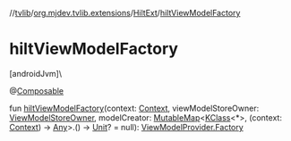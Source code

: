 //[tvlib](../../../index.md)/[org.mjdev.tvlib.extensions](../index.md)/[HiltExt](index.md)/[hiltViewModelFactory](hilt-view-model-factory.md)

# hiltViewModelFactory

[androidJvm]\

@[Composable](https://developer.android.com/reference/kotlin/androidx/compose/runtime/Composable.html)

fun [hiltViewModelFactory](hilt-view-model-factory.md)(context: [Context](https://developer.android.com/reference/kotlin/android/content/Context.html), viewModelStoreOwner: [ViewModelStoreOwner](https://developer.android.com/reference/kotlin/androidx/lifecycle/ViewModelStoreOwner.html), modelCreator: [MutableMap](https://kotlinlang.org/api/latest/jvm/stdlib/kotlin.collections/-mutable-map/index.html)&lt;[KClass](https://kotlinlang.org/api/latest/jvm/stdlib/kotlin.reflect/-k-class/index.html)&lt;*&gt;, (context: [Context](https://developer.android.com/reference/kotlin/android/content/Context.html)) -&gt; [Any](https://kotlinlang.org/api/latest/jvm/stdlib/kotlin/-any/index.html)&gt;.() -&gt; [Unit](https://kotlinlang.org/api/latest/jvm/stdlib/kotlin/-unit/index.html)? = null): [ViewModelProvider.Factory](https://developer.android.com/reference/kotlin/androidx/lifecycle/ViewModelProvider.Factory.html)
